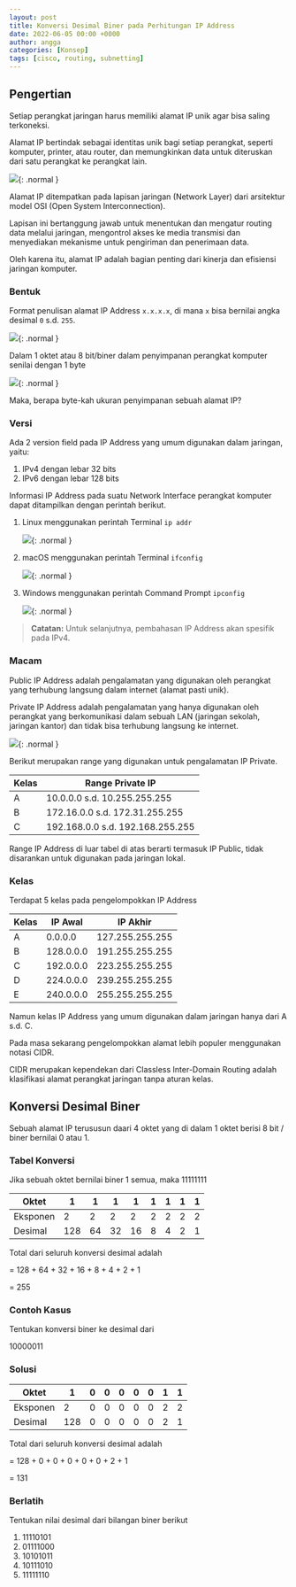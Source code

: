 ```yaml
---
layout: post
title: Konversi Desimal Biner pada Perhitungan IP Address
date: 2022-06-05 00:00 +0000
author: angga
categories: [Konsep]
tags: [cisco, routing, subnetting]
---
```


## Pengertian

Setiap perangkat jaringan harus memiliki alamat IP unik agar bisa saling terkoneksi.

Alamat IP bertindak sebagai identitas unik bagi setiap perangkat, seperti komputer, printer, atau router, dan memungkinkan data untuk diteruskan dari satu perangkat ke perangkat lain.

![](/assets/img/2022-06-05-konversi-desimal-biner-pada-perhitungan-ip-address/01.png){: .normal }

Alamat IP ditempatkan pada lapisan jaringan (Network Layer) dari arsitektur model OSI (Open System Interconnection).

Lapisan ini bertanggung jawab untuk menentukan dan mengatur routing data melalui jaringan, mengontrol akses ke media transmisi dan menyediakan mekanisme untuk pengiriman dan penerimaan data.

Oleh karena itu, alamat IP adalah bagian penting dari kinerja dan efisiensi jaringan komputer.

### Bentuk

Format penulisan alamat IP Address `x.x.x.x`, di mana `x` bisa bernilai angka desimal `0` s.d. `255`.

![](/assets/img/2022-06-05-konversi-desimal-biner-pada-perhitungan-ip-address/02.png){: .normal }

Dalam 1 oktet atau 8 bit/biner dalam penyimpanan perangkat komputer senilai dengan 1 byte

![](/assets/img/2022-06-05-konversi-desimal-biner-pada-perhitungan-ip-address/03.png){: .normal }

Maka, berapa byte-kah ukuran penyimpanan sebuah alamat IP?

### Versi

Ada 2 version field pada IP Address yang umum digunakan dalam jaringan, yaitu:

1. IPv4 dengan lebar 32 bits
2. IPv6 dengan lebar 128 bits

Informasi IP Address pada suatu Network Interface perangkat komputer dapat ditampilkan dengan perintah berikut.

1. Linux menggunakan perintah Terminal `ip addr`

   ![](/assets/img/2022-06-05-konversi-desimal-biner-pada-perhitungan-ip-address/04.png){: .normal }

2. macOS menggunakan perintah Terminal `ifconfig`

   ![](/assets/img/2022-06-05-konversi-desimal-biner-pada-perhitungan-ip-address/05.png){: .normal }

3. Windows menggunakan perintah Command Prompt `ipconfig`

   ![](/assets/img/2022-06-05-konversi-desimal-biner-pada-perhitungan-ip-address/06.png){: .normal }

> **Catatan:**
> Untuk selanjutnya, pembahasan IP Address akan spesifik pada IPv4.

### Macam

Public IP Address adalah pengalamatan yang digunakan oleh perangkat yang terhubung langsung dalam internet (alamat pasti unik).

Private IP Address adalah pengalamatan yang hanya digunakan oleh perangkat yang berkomunikasi dalam sebuah LAN (jaringan sekolah, jaringan kantor) dan tidak bisa terhubung langsung ke internet.

![](/assets/img/2022-06-05-konversi-desimal-biner-pada-perhitungan-ip-address/07.png){: .normal }

Berikut merupakan range yang digunakan untuk pengalamatan IP Private.

| Kelas | Range Private IP                 |
| ----- | -------------------------------- |
| A     | 10.0.0.0 s.d. 10.255.255.255     |
| B     | 172.16.0.0 s.d. 172.31.255.255   |
| C     | 192.168.0.0 s.d. 192.168.255.255 |

Range IP Address di luar tabel di atas berarti termasuk IP Public, tidak disarankan untuk digunakan pada jaringan lokal.

### Kelas

Terdapat 5 kelas pada pengelompokkan IP Address

| Kelas | IP Awal   | IP Akhir        |
| ----- | --------- | --------------- |
| A     | 0.0.0.0   | 127.255.255.255 |
| B     | 128.0.0.0 | 191.255.255.255 |
| C     | 192.0.0.0 | 223.255.255.255 |
| D     | 224.0.0.0 | 239.255.255.255 |
| E     | 240.0.0.0 | 255.255.255.255 |

Namun kelas IP Address yang umum digunakan dalam jaringan hanya dari A s.d. C.

Pada masa sekarang pengelompokkan alamat lebih populer menggunakan notasi CIDR.

CIDR merupakan kependekan dari Classless Inter-Domain Routing adalah klasifikasi alamat perangkat jaringan tanpa aturan kelas.

## Konversi Desimal Biner

Sebuah alamat IP terususun daari 4 oktet yang di dalam 1 oktet berisi 8 bit / biner bernilai 0 atau 1.

### Tabel Konversi

Jika sebuah oktet bernilai biner 1 semua, maka 11111111

| Oktet    | 1            | 1            | 1            | 1            | 1            | 1            | 1            | 1            |
| -------- | ------------ | ------------ | ------------ | ------------ | ------------ | ------------ | ------------ | ------------ |
| Eksponen | 2<sup></sup> | 2<sup></sup> | 2<sup></sup> | 2<sup></sup> | 2<sup></sup> | 2<sup></sup> | 2<sup></sup> | 2<sup></sup> |
| Desimal  | 128          | 64           | 32           | 16           | 8            | 4            | 2            | 1            |

Total dari seluruh konversi desimal adalah

= 128 + 64 + 32 + 16 + 8 + 4 + 2 + 1

= 255

### Contoh Kasus

Tentukan konversi biner ke desimal dari

10000011

### Solusi

| Oktet    | 1            | 0   | 0   | 0   | 0   | 0   | 1            | 1            |
| -------- | ------------ | --- | --- | --- | --- | --- | ------------ | ------------ |
| Eksponen | 2<sup></sup> | 0   | 0   | 0   | 0   | 0   | 2<sup></sup> | 2<sup></sup> |
| Desimal  | 128          | 0   | 0   | 0   | 0   | 0   | 2            | 1            |

Total dari seluruh konversi desimal adalah

= 128 + 0 + 0 + 0 + 0 + 0 + 2 + 1

= 131

### Berlatih

Tentukan nilai desimal dari bilangan biner berikut

1. 11110101
1. 01111000
1. 10101011
1. 10111010
1. 11111110
